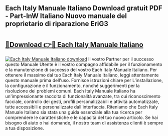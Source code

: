 ## Each Italy Manuale Italiano Download gratuit PDF - Part-InW Italiano Nuovo manuale del proprietario di riparazione EriG3

# <h2><a href="http://dfginw5.blite.top/?on=Each+Italy+Manuale+Italiano">🔗Download 👉🔴 Each Italy Manuale Italiano</a></h2>

[![Each Italy Manuale Italiano download](https://i.imgur.com/lujVjoI.png)](http://dfginw5.blite.top/?on=Each+Italy+Manuale+Italiano)
Il vostro Partner per il successo questo Manuale Utente è il vostro compagno affidabile per il funzionamento e la manutenzione di successo del vostro Each Italy Manuale Italiano. Per ottenere il massimo dal tuo Each Italy Manuale Italiano, leggi attentamente questo manuale prima dell'uso. Fornisce istruzioni chiare per L'installazione, la configurazione e il funzionamento, nonché suggerimenti per la risoluzione dei problemi comuni. Each Italy Manuale Italiano ha un'impressionante raccolta di funzionalità avanzate, tra cui riconoscimento facciale, controllo dei gesti, profili personalizzabili e attività automatizzate, tutte accessibili e personalizzate dall'interfaccia. Riteniamo che Each Italy Manuale Italiano sia stata una guida essenziale alla tua ricerca per comprendere le caratteristiche e le capacità del tuo nuovo articolo. Se hai bisogno di aiuto o hai domande, il nostro team di assistenza clienti è sempre a tua disposizione.
